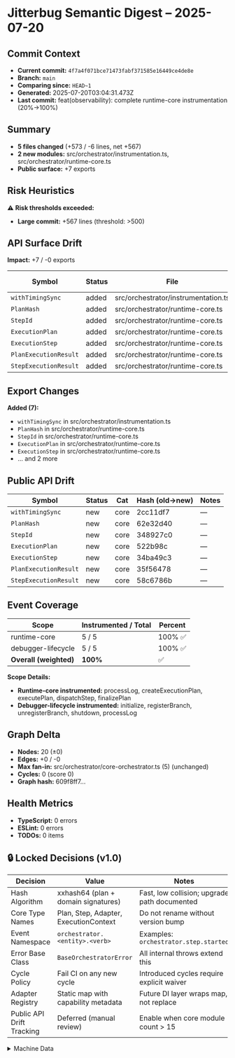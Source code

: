 # Jitterbug Semantic Digest – 2025-07-20

## Commit Context
- **Current commit:** `4f7a4f071bce71473fabf371585e16449ce4de8e`
- **Branch:** `main`
- **Comparing since:** `HEAD~1`
- **Generated:** 2025-07-20T03:04:31.473Z
- **Last commit:** feat(observability): complete runtime-core instrumentation (20%→100%)

## Summary
- **5 files changed** (+573 / -6 lines, net +567)
- **2 new modules:** src/orchestrator/instrumentation.ts, src/orchestrator/runtime-core.ts
- **Public surface:** +7 exports

## Risk Heuristics
⚠️  **Risk thresholds exceeded:**
- **Large commit:** +567 lines (threshold: >500)

## API Surface Drift
**Impact:** +7 / -0 exports

| Symbol | Status | File | Change Type |
|--------|--------|------|-------------|
| `withTimingSync` | added | src/orchestrator/instrumentation.ts | Additive |
| `PlanHash` | added | src/orchestrator/runtime-core.ts | Additive |
| `StepId` | added | src/orchestrator/runtime-core.ts | Additive |
| `ExecutionPlan` | added | src/orchestrator/runtime-core.ts | Additive |
| `ExecutionStep` | added | src/orchestrator/runtime-core.ts | Additive |
| `PlanExecutionResult` | added | src/orchestrator/runtime-core.ts | Additive |
| `StepExecutionResult` | added | src/orchestrator/runtime-core.ts | Additive |

## Export Changes
**Added (7):**
- `withTimingSync` in src/orchestrator/instrumentation.ts
- `PlanHash` in src/orchestrator/runtime-core.ts
- `StepId` in src/orchestrator/runtime-core.ts
- `ExecutionPlan` in src/orchestrator/runtime-core.ts
- `ExecutionStep` in src/orchestrator/runtime-core.ts
- ... and 2 more

## Public API Drift
| Symbol | Status | Cat | Hash (old→new) | Notes |
|--------|--------|-----|----------------|-------|
| `withTimingSync` | new | core | 2cc11df7 | — |
| `PlanHash` | new | core | 62e32d40 | — |
| `StepId` | new | core | 348927c0 | — |
| `ExecutionPlan` | new | core | 522b98c | — |
| `ExecutionStep` | new | core | 34ba49c3 | — |
| `PlanExecutionResult` | new | core | 35f56478 | — |
| `StepExecutionResult` | new | core | 58c6786b | — |

## Event Coverage
| Scope | Instrumented / Total | Percent |
|-------|----------------------|---------|
| runtime-core | 5 / 5 | 100% ✅ |
| debugger-lifecycle | 5 / 5 | 100% ✅ |
| **Overall (weighted)** | **100%** | ✅ |

**Scope Details:**
- **Runtime-core instrumented:** processLog, createExecutionPlan, executePlan, dispatchStep, finalizePlan
- **Debugger-lifecycle instrumented:** initialize, registerBranch, unregisterBranch, shutdown, processLog

## Graph Delta
- **Nodes:** 20 (±0)
- **Edges:** +0 / -0
- **Max fan-in:** src/orchestrator/core-orchestrator.ts (5) (unchanged)
- **Cycles:** 0 (score 0)
- **Graph hash:** 609f8ff7...

## Health Metrics
- **TypeScript:** 0 errors
- **ESLint:** 0 errors
- **TODOs:** 0 items

## 🔒 Locked Decisions (v1.0)
| Decision | Value | Notes |
|----------|-------|---------|
| Hash Algorithm | xxhash64 (plan + domain signatures) | Fast, low collision; upgrade path documented |
| Core Type Names | Plan, Step, Adapter, ExecutionContext | Do not rename without version bump |
| Event Namespace | `orchestrator.<entity>.<verb>` | Examples: `orchestrator.step.started` |
| Error Base Class | `BaseOrchestratorError` | All internal throws extend this |
| Cycle Policy | Fail CI on any new cycle | Introduced cycles require explicit waiver |
| Adapter Registry | Static map with capability metadata | Future DI layer wraps map, not replace |
| Public API Drift Tracking | Deferred (manual review) | Enable when core module count > 15 |

<details><summary>Machine Data</summary>

```json
{
  "timestamp": "2025-07-20T03:04:31.473Z",
  "tsErrors": 0,
  "eslintErrors": 0,
  "cycles": [],
  "graphHash": "609f8ff7",
  "netLines": 567,
  "filesChanged": 5
}
```

</details>
